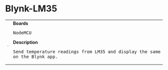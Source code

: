 # Blynk-LM35
<table><tr>
<td>
<br><img src="NodeMCU/Blynk-LM35/Blynk-LM35_bb.png" width=320px>
</td>
<td>
<b>Boards</b><p><pre>NodeMCU</pre></p>
<b>Description</b><p><pre>Send temperature readings from LM35 and display the same
on the Blynk app.
</pre></p>
</td>
</tr></table>

